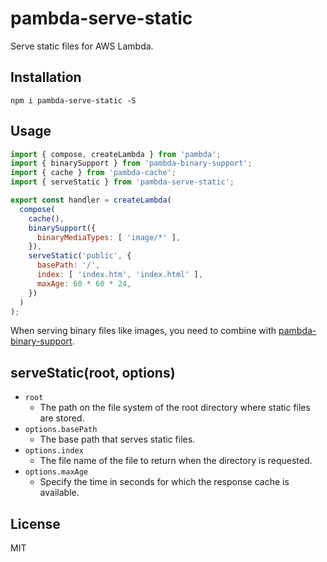 # pambda-serve-static

Serve static files for AWS Lambda.

## Installation

```
npm i pambda-serve-static -S
```

## Usage

``` javascript
import { compose, createLambda } from 'pambda';
import { binarySupport } from 'pambda-binary-support';
import { cache } from 'pambda-cache';
import { serveStatic } from 'pambda-serve-static';

export const handler = createLambda(
  compose(
    cache(),
    binarySupport({
      binaryMediaTypes: [ 'image/*' ],
    }),
    serveStatic('public', {
      basePath: '/',
      index: [ 'index.htm', 'index.html' ],
      maxAge: 60 * 60 * 24,
    })
  )
);
```

When serving binary files like images, you need to combine with [pambda-binary-support](https://github.com/pambda/pambda-binary-support).

## serveStatic(root, options)

- `root`
    - The path on the file system of the root directory where static files are stored.
- `options.basePath`
    - The base path that serves static files.
- `options.index`
    - The file name of the file to return when the directory is requested.
- `options.maxAge`
    - Specify the time in seconds for which the response cache is available.

## License

MIT
